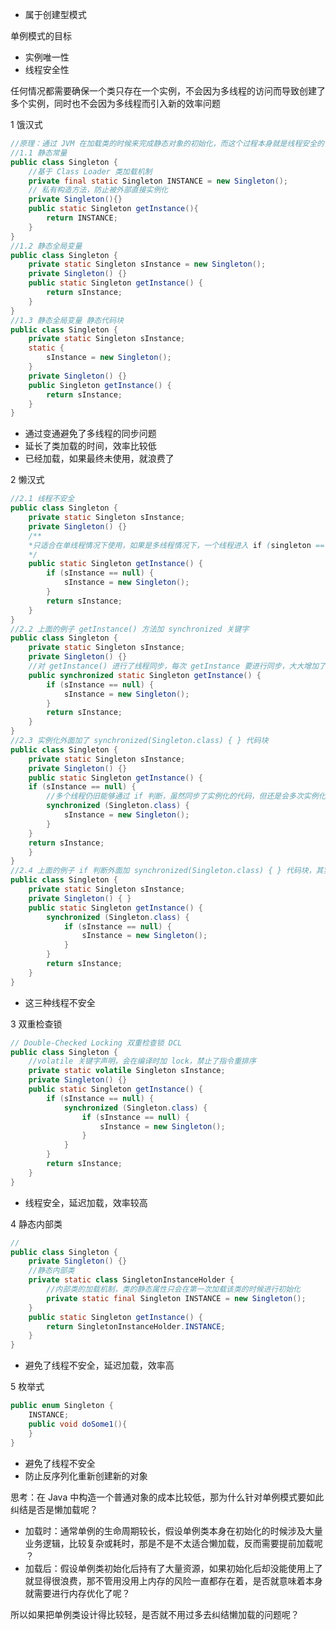 - 属于创建型模式

单例模式的目标

- 实例唯一性
- 线程安全性

任何情况都需要确保一个类只存在一个实例，不会因为多线程的访问而导致创建了多个实例，同时也不会因为多线程而引入新的效率问题

1 饿汉式

```java
//原理：通过 JVM 在加载类的时候来完成静态对象的初始化，而这个过程本身就是线程安全的（类初始化锁保证线程安全），无法实现懒加载，完全依赖虚拟机加载类的策略进行加载
//1.1 静态常量
public class Singleton {
    //基于 Class Loader 类加载机制
	private final static Singleton INSTANCE = new Singleton();
	// 私有构造方法，防止被外部直接实例化 
	private Singleton(){}
	public static Singleton getInstance(){
    	return INSTANCE;
	}
}
//1.2 静态全局变量
public class Singleton {
    private static Singleton sInstance = new Singleton();
    private Singleton() {}
    public static Singleton getInstance() {
        return sInstance;
    }
}
//1.3 静态全局变量 静态代码块
public class Singleton {
	private static Singleton sInstance;
	static {
   	 	sInstance = new Singleton();
	}
	private Singleton() {}
	public Singleton getInstance() {
    	return sInstance;
	}
}
```

- 通过变通避免了多线程的同步问题
- 延长了类加载的时间，效率比较低
- 已经加载，如果最终未使用，就浪费了

2 懒汉式

```java
//2.1 线程不安全
public class Singleton {
    private static Singleton sInstance;
    private Singleton() {}
    /**
    *只适合在单线程情况下使用，如果是多线程情况下，一个线程进入 if (singleton == null) 判断语句块，还没来得及往下执行，另一个线程也通过了这个 if 判断语句，此时就会产生多个实例
    */
    public static Singleton getInstance() {
        if (sInstance == null) {
            sInstance = new Singleton();
        }
        return sInstance;
    }
}
//2.2 上面的例子 getInstance() 方法加 synchronized 关键字
public class Singleton {
    private static Singleton sInstance;
    private Singleton() {}
    //对 getInstance() 进行了线程同步，每次 getInstance 要进行同步，大大增加了开销
    public synchronized static Singleton getInstance() {
        if (sInstance == null) {
            sInstance = new Singleton();
        }
        return sInstance;
    }
}
//2.3 实例化外面加了 synchronized(Singleton.class) { } 代码块
public class Singleton {
	private static Singleton sInstance;
	private Singleton() {}
	public static Singleton getInstance() {
    if (sInstance == null) {
        //多个线程仍旧能够通过 if 判断，虽然同步了实例化的代码，但还是会多次实例化
        synchronized (Singleton.class) {
            sInstance = new Singleton();
        }
    }
    return sInstance;
	}
}
//2.4 上面的例子 if 判断外面加 synchronized(Singleton.class) { } 代码块，其实和 2.2 套路一样
public class Singleton {
    private static Singleton sInstance;
    private Singleton() { }
    public static Singleton getInstance() {
        synchronized (Singleton.class) {
            if (sInstance == null) {
                sInstance = new Singleton();
            }
        }
        return sInstance;
    }
}
```

- 这三种线程不安全

3  双重检查锁

```java
// Double-Checked Locking 双重检查锁 DCL
public class Singleton {
    //volatile 关键字声明，会在编译时加 lock，禁止了指令重排序
    private static volatile Singleton sInstance;
    private Singleton() {}
    public static Singleton getInstance() {
        if (sInstance == null) {
            synchronized (Singleton.class) {
                if (sInstance == null) {
                    sInstance = new Singleton();
                }
            }
        }
        return sInstance;
    }
}
```

- 线程安全，延迟加载，效率较高

4 静态内部类

```java
//
public class Singleton {
    private Singleton() {}
	//静态内部类
    private static class SingletonInstanceHolder {
        //内部类的加载机制，类的静态属性只会在第一次加载该类的时候进行初始化
        private static final Singleton INSTANCE = new Singleton();
    }
    public static Singleton getInstance() {
        return SingletonInstanceHolder.INSTANCE;
    }
}
```

- 避免了线程不安全，延迟加载，效率高

5 枚举式

```java
public enum Singleton {
    INSTANCE;
    public void doSome1(){
    }
}
```

- 避免了线程不安全
- 防止反序列化重新创建新的对象



思考：在 Java 中构造一个普通对象的成本比较低，那为什么针对单例模式要如此纠结是否是懒加载呢？

- 加载时：通常单例的生命周期较长，假设单例类本身在初始化的时候涉及大量业务逻辑，比较复杂或耗时，那是不是不太适合懒加载，反而需要提前加载呢 ？
- 加载后：假设单例类初始化后持有了大量资源，如果初始化后却没能使用上了就显得很浪费，那不管用没用上内存的风险一直都存在着，是否就意味着本身就需要进行内存优化了呢？

所以如果把单例类设计得比较轻，是否就不用过多去纠结懒加载的问题呢？